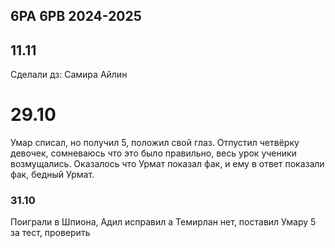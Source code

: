 ##  6PA 6PB 2024-2025

## 11.11
Сделали дз:
Самира 
Айлин



# 29.10

Умар списал, но получил 5, положил свой глаз.
Отпустил четвёрку девочек, сомневаюсь что это было правильно, весь урок ученики возмущались. Оказалось что Урмат показал фак, и ему в ответ показали фак, бедный Урмат. 

### 31.10

Поиграли в Шпиона, Адил исправил а Темирлан нет, поставил Умару 5 за тест, проверить